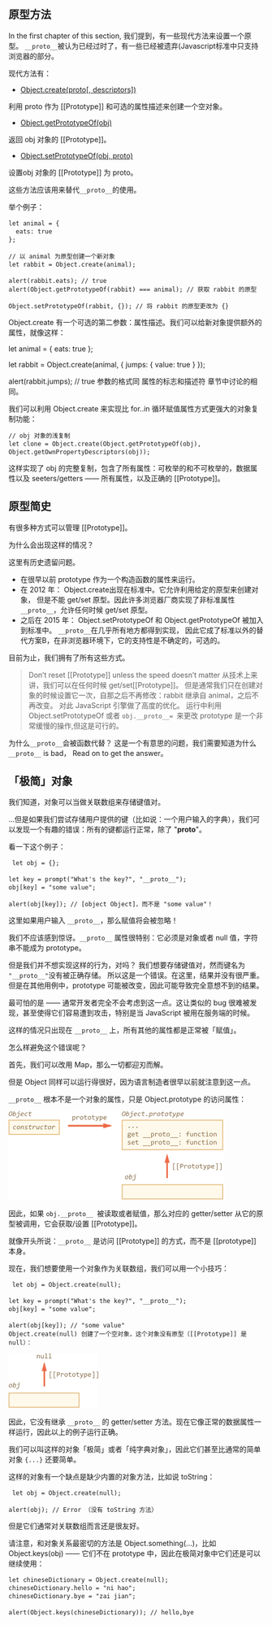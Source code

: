 ## 原型方法
In the first chapter of this section, 我们提到，有一些现代方法来设置一个原型。
``__proto__``被认为已经过时了，有一些已经被遗弃(Javascript标准中只支持浏览器的部分。

现代方法有：


* [Object.create(proto[, descriptors])](https://developer.mozilla.org/zh-CN/docs/Web/JavaScript/Reference/Global_Objects/Object/create)

利用 proto 作为 [[Prototype]] 和可选的属性描述来创建一个空对象。

* [Object.getPrototypeOf(obj)](https://developer.mozilla.org/zh-CN/docs/Web/JavaScript/Reference/Global_Objects/Object/getPrototypeOf)

返回 obj 对象的 [[Prototype]]。

* [Object.setPrototypeOf(obj, proto)](https://developer.mozilla.org/zh-CN/docs/Web/JavaScript/Reference/Global_Objects/Object/setPrototypeOf)

设置obj 对象的 [[Prototype]] 为 proto。

这些方法应该用来替代``__proto__``的使用。


举个例子：
```
let animal = {
  eats: true
};

// 以 animal 为原型创建一个新对象
let rabbit = Object.create(animal);

alert(rabbit.eats); // true
alert(Object.getPrototypeOf(rabbit) === animal); // 获取 rabbit 的原型

Object.setPrototypeOf(rabbit, {}); // 将 rabbit 的原型更改为 {}
```

Object.create 有一个可选的第二参数：属性描述。我们可以给新对象提供额外的属性，就像这样：

 let animal = {
  eats: true
};

let rabbit = Object.create(animal, {
  jumps: {
    value: true
  }
});

alert(rabbit.jumps); // true
参数的格式同 属性的标志和描述符 章节中讨论的相同。

我们可以利用 Object.create 来实现比 for..in 循环赋值属性方式更强大的对象复制功能：
```
// obj 对象的浅复制
let clone = Object.create(Object.getPrototypeOf(obj), Object.getOwnPropertyDescriptors(obj));
```
这样实现了 obj 的完整复制，包含了所有属性：可枚举的和不可枚举的，数据属性以及 seeters/getters —— 所有属性，以及正确的 [[Prototype]]。

## 原型简史

有很多种方式可以管理 [[Prototype]]。

为什么会出现这样的情况？

这里有历史遗留问题。

* 在很早以前 prototype 作为一个构造函数的属性来运行。
* 在 2012 年： Object.create出现在标准中。它允许利用给定的原型来创建对象，
但是不能 get/set 原型。因此许多浏览器厂商实现了非标准属性``__proto__``，允许任何时候 get/set 原型。
* 之后在 2015 年： Object.setPrototypeOf 和 Object.getPrototypeOf 被加入到标准中。 ``__proto__``在几乎所有地方都得到实现，
因此它成了标准以外的替代方案B，在非浏览器环境下，它的支持性是不确定的，可选的。

目前为止，我们拥有了所有这些方式。

>Don’t reset [[Prototype]] unless the speed doesn’t matter
从技术上来讲，我们可以在任何时候 get/set[[Prototype]]。
但是通常我们只在创建对象的时候设置它一次，自那之后不再修改：rabbit 继承自 animal，之后不再改变。
对此 JavaScript 引擎做了高度的优化。
运行中利用 Object.setPrototypeOf 或者 ```obj.__proto__= ```来更改 prototype 是一个非常缓慢的操作,但这是可行的。

为什么``__proto__``会被函数代替？
这是一个有意思的问题，我们需要知道为什么``__proto__`` is bad， Read on to get the answer。

## 「极简」对象

我们知道，对象可以当做关联数组来存储键值对。

…但是如果我们尝试存储用户提供的键（比如说：一个用户输入的字典），我们可以发现一个有趣的错误：所有的键都运行正常，除了 "__proto__"。

看一下这个例子：

```
 let obj = {};

let key = prompt("What's the key?", "__proto__");
obj[key] = "some value";

alert(obj[key]); // [object Object]，而不是 "some value"！
```

这里如果用户输入 ``__proto__``，那么赋值将会被忽略！

我们不应该感到惊讶。`__proto__` 属性很特别：它必须是对象或者 null 值，字符串不能成为 prototype。

但是我们并不想实现这样的行为，对吗？
我们想要存储键值对，然而键名为 `"__proto__"`没有被正确存储。
所以这是一个错误。在这里，结果并没有很严重。
但是在其他用例中，prototype 可能被改变，因此可能导致完全意想不到的结果。

最可怕的是 —— 通常开发者完全不会考虑到这一点。这让类似的 bug 很难被发现，甚至使得它们容易遭到攻击，特别是当 JavaScript 被用在服务端的时候。

这样的情况只出现在 ``__proto__`` 上，所有其他的属性都是正常被「赋值」。

怎么样避免这个错误呢？

首先，我们可以改用 Map，那么一切都迎刃而解。

但是 Object 同样可以运行得很好，因为语言制造者很早以前就注意到这一点。

`__proto__` 根本不是一个对象的属性，只是 Object.prototype 的访问属性：

![](images/object-prototype-2.png)

因此，如果 `obj.__proto__ `被读取或者赋值，那么对应的 getter/setter 从它的原型被调用，它会获取/设置 [[Prototype]]。

就像开头所说：`__proto__` 是访问 [[Prototype]] 的方式，而不是 [[prototype]] 本身。

现在，我们想要使用一个对象作为关联数组，我们可以用一个小技巧：

```
 let obj = Object.create(null);

let key = prompt("What's the key?", "__proto__");
obj[key] = "some value";

alert(obj[key]); // "some value"
Object.create(null) 创建了一个空对象，这个对象没有原型（[[Prototype]] 是 null）：
```

![](images/object-prototype-null.png)

因此，它没有继承 `__proto__` 的 getter/setter 方法。现在它像正常的数据属性一样运行，因此以上的例子运行正确。

我们可以叫这样的对象「极简」或者「纯字典对象」，因此它们甚至比通常的简单对象 `{...}` 还要简单。

这样的对象有一个缺点是缺少内置的对象方法，比如说 toString：
```
 let obj = Object.create(null);

alert(obj); // Error （没有 toString 方法）
```
但是它们通常对关联数组而言还是很友好。

请注意，和对象关系最密切的方法是 Object.something(...)，比如 Object.keys(obj) —— 它们不在 prototype 中，因此在极简对象中它们还是可以继续使用：
```
let chineseDictionary = Object.create(null);
chineseDictionary.hello = "ni hao";
chineseDictionary.bye = "zai jian";

alert(Object.keys(chineseDictionary)); // hello,bye
```
